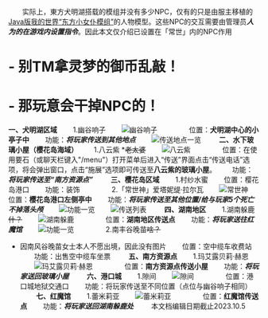 　　实际上，東方犬明湖搭载的模组并没有多少NPC，仅有的只是由服主移植的<u>Java版我的世界“东方小女仆模组”</u>的人物模型。这些NPC的交互需要由管理员***人为的在游戏内设置指令***。因此本文仅介绍已设置在「常世」内的NPC作用
　　
# - 别TM拿灵梦的御币乱敲！
# - 那玩意会干掉NPC的！

**一、犬明湖区域**
　　1.幽谷响子
　　![幽谷响子](/image/1幽谷响子.png)
　　
　　位置：**犬明湖中心的小亭子中**
　　功能：***将玩家传送到其他地点***
　　![传送地点一览](/image/2幽谷响子.png)
　　
**二、水下玻璃小屋（樱花岛海域）**
　　1.八云紫 *~~老太婆~~
　　![八云紫](/image/3八云紫.png)
　　
　　位置：在使用要石（或聊天栏键入"/menu"）打开菜单后进入“传送”界面点击“传送电话”选项，将会弹出窗口，点击“施展”选项即可传送至**八云紫的玻璃小屋**。
　　功能：***将玩家传送至“南方资源点”***
　　
**三、樱花岛区域**
　　1.村纱水蜜
　　位置：樱花岛港口
　　功能：装饰
　　
　　2.「常世神」爱塔妮缇·拉尔瓦
　　![常世神](/image/4常世神.png)
　　
　　位置：**樱花岛港口左侧亭中**
　　功能：***将玩家传送至其他位置/给与玩家5个死亡不掉落头颅***
　　![功能一览](/image/5常世神.png)
　　![传送列表](/image/6常世神.png)
　　
**四、湖南地区**
　　1.湖南躲鹿~~什？~~
　　![湖南躲鹿](/image/7湖南躲鹿.png)
　　
　　位置：**湖南地区传送点**
　　功能：***将玩家送往红魔馆***
　　![功能一览](/image/8湖南躲鹿.png)
　　
　　2.南丰谷晚苗~~啥？~~
* 因南风谷晚苗女士本人不愿出境，因此没有图片
　　位置：空中缆车收费站
　　功能：出售空中缆车坐票
　　
**五、南方资源点**
　　1.玛艾露贝莉·赫恩
　　![玛艾露贝莉·赫恩](/image/9玛艾露贝莉·赫恩.png)
　　
　　位置：**南方资源点传送小屋**
　　功能：***将玩家送回玻璃小屋***
　　
**六、港口城**
　　1.隙间
　　![隙间](/image/10隙间.png)
　　
　　位置：港口城地狱交通口
　　功能：将玩家传送至不同位置（点位与幽谷响子相同）
　　
**七、红魔馆**
　　1.蕾米莉亚
　　![蕾米莉亚](/image/11蕾米莉亚.png)
　　
　　位置：**红魔馆传送点**
　　功能：***将玩家送回湖南躲鹿处***
　　
本文档编辑日期截止2023.10.5
